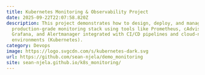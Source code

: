 ```yaml
---
title: Kubernetes Monitoring & Observability Project
date: 2025-09-22T22:07:58.820Z
description: This project demonstrates how to design, deploy, and manage a
  production-grade monitoring stack using tools like Prometheus, cAdvisor,
  Grafana, and Alertmanager integrated with CI/CD pipelines and cloud-native
  environments (Kubernetes).
category: Devops
image: https://logo.svgcdn.com/s/kubernetes-dark.svg
url: https://github.com/sean-njela/demo_monitoring
site: sean-njela.github.io/k8s_monitoring/
---
```

